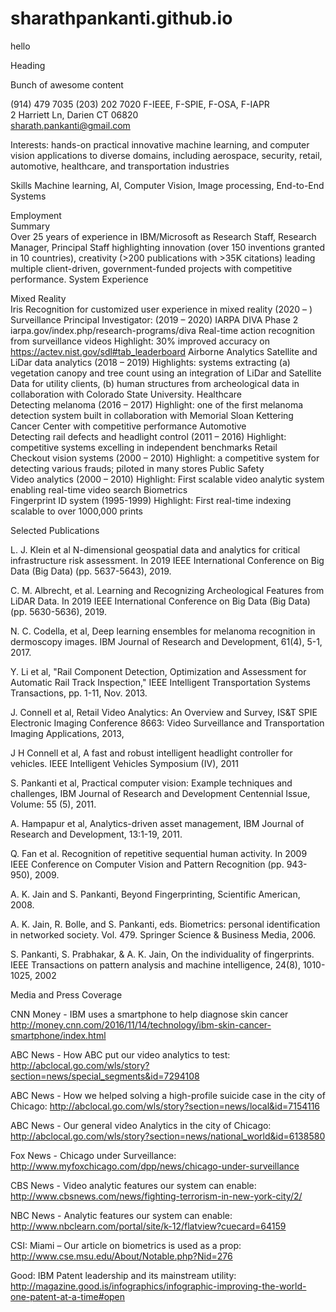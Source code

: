 # sharathpankanti.github.io

hello
<section><hɨ>Heading</hɨ><p>Bunch of awesome 
content</p></section>
</style>
<title>Sharath Pankanti</title>
</head>
<body>
<div class="centered-block">
<p>

(914) 479 7035
(203) 202 7020
F-IEEE, F-SPIE, F-OSA, F-IAPR                                                                              
2 Harriett Ln, Darien CT 06820                                                           
sharath.pankanti@gmail.com
 					                                       
Interests: hands-on practical innovative machine learning, and computer vision applications to diverse domains, including aerospace, security, retail, automotive, healthcare, and transportation industries 

Skills              Machine learning, AI, Computer Vision, Image processing, End-to-End Systems

Employment  
Summary                                              
Over 25 years of experience in IBM/Microsoft as Research Staff, Research Manager, Principal Staff highlighting innovation (over 150 inventions granted in 10 countries), creativity (>200 publications with >35K citations) leading multiple client-driven, government-funded projects with competitive performance.
System 
Experience

Mixed Reality  
Iris Recognition for customized user experience in mixed reality  (2020 – )
Surveillance
Principal Investigator: (2019 – 2020)
IARPA DIVA Phase 2 iarpa.gov/index.php/research-programs/diva
Real-time action recognition from surveillance videos
Highlight:  30% improved accuracy on https://actev.nist.gov/sdl#tab_leaderboard 
Airborne 
Analytics
Satellite and LiDar data analytics (2018 – 2019) 
Highlights: systems extracting (a) vegetation canopy and tree count using an integration of LiDar and Satellite Data for utility clients, (b) human structures from archeological data in collaboration with Colorado State University.
Healthcare     
Detecting melanoma (2016 – 2017)
Highlight:  one of the first melanoma detection system built in collaboration with Memorial Sloan Kettering Cancer Center with competitive performance 
Automotive     
Detecting rail defects and headlight control (2011 – 2016)
Highlight:  competitive systems excelling in independent benchmarks
Retail     
Checkout vision systems (2000 – 2010)
Highlight: a competitive system for detecting various frauds; piloted in many stores
Public Safety     
Video analytics (2000 – 2010)
Highlight:  First scalable video analytic system enabling real-time video search
Biometrics     
Fingerprint ID system (1995-1999)
Highlight:  First real-time indexing scalable to over 1000,000 prints
  
Selected Publications 
 
L. J. Klein et al N-dimensional geospatial data and analytics for critical infrastructure risk assessment. In 2019 IEEE International Conference on Big Data (Big Data) (pp. 5637-5643), 2019.
 
C. M. Albrecht, et al. Learning and Recognizing Archeological Features from LiDAR Data. In 2019 IEEE International Conference on Big Data (Big Data) (pp. 5630-5636), 2019.
 
N. C. Codella, et al, Deep learning ensembles for melanoma recognition in dermoscopy images. IBM Journal of Research and Development, 61(4), 5-1, 2017.
 
Y. Li et al, "Rail Component Detection, Optimization and Assessment for Automatic Rail Track Inspection," IEEE Intelligent Transportation Systems Transactions, pp. 1-11, Nov.  2013.
 
J. Connell et al, Retail Video Analytics: An Overview and Survey, IS&T SPIE Electronic Imaging Conference 8663: Video Surveillance and Transportation Imaging Applications, 2013, 
 
J H Connell et al, A fast and robust intelligent headlight controller for vehicles.  IEEE Intelligent Vehicles Symposium (IV), 2011
 
S. Pankanti et al, Practical computer vision: Example techniques and challenges, IBM Journal of Research and Development Centennial Issue, Volume:  55 (5), 2011.
 
A. Hampapur et al, Analytics-driven asset management, IBM Journal of Research and Development, 13:1-19, 2011.
 
Q. Fan et al. Recognition of repetitive sequential human activity. In 2009 IEEE Conference on Computer Vision and Pattern Recognition (pp. 943-950), 2009.
 
A. K. Jain and S. Pankanti, Beyond Fingerprinting, Scientific American, 2008.
 
A. K. Jain, R. Bolle, and S. Pankanti, eds. Biometrics: personal identification in networked society. Vol. 479. Springer Science & Business Media, 2006.
 
S. Pankanti, S. Prabhakar, & A. K. Jain, On the individuality of fingerprints. IEEE Transactions on pattern analysis and machine intelligence, 24(8), 1010-1025, 2002
 
Media and Press Coverage
 
CNN Money - IBM uses a smartphone to help diagnose skin cancer
http://money.cnn.com/2016/11/14/technology/ibm-skin-cancer-smartphone/index.html
 
ABC News - How ABC put our video analytics to test: http://abclocal.go.com/wls/story?section=news/special_segments&id=7294108
 
ABC News - How we helped solving a high-profile suicide case in the city of Chicago: http://abclocal.go.com/wls/story?section=news/local&id=7154116
 
ABC News - Our general video Analytics in the city of Chicago: http://abclocal.go.com/wls/story?section=news/national_world&id=6138580
 
Fox News - Chicago under Surveillance: http://www.myfoxchicago.com/dpp/news/chicago-under-surveillance 
 
CBS News - Video analytic features our system can enable: http://www.cbsnews.com/news/fighting-terrorism-in-new-york-city/2/
 
NBC News - Analytic features our system can enable: http://www.nbclearn.com/portal/site/k-12/flatview?cuecard=64159
 
CSI: Miami – Our article on biometrics is used as a prop: http://www.cse.msu.edu/About/Notable.php?Nid=276
 
Good:  IBM Patent leadership and its mainstream utility: http://magazine.good.is/infographics/infographic-improving-the-world-one-patent-at-a-time#open
